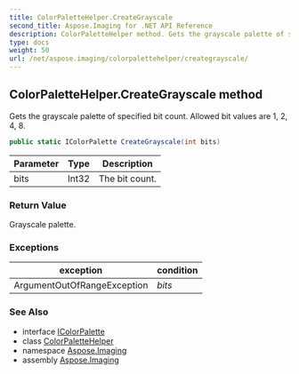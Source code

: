 ```yaml
---
title: ColorPaletteHelper.CreateGrayscale
second_title: Aspose.Imaging for .NET API Reference
description: ColorPaletteHelper method. Gets the grayscale palette of specified bit count. Allowed bit values are 1 2 4 8
type: docs
weight: 50
url: /net/aspose.imaging/colorpalettehelper/creategrayscale/
---
```

## ColorPaletteHelper.CreateGrayscale method

Gets the grayscale palette of specified bit count. Allowed bit values are 1, 2, 4, 8.

```csharp
public static IColorPalette CreateGrayscale(int bits)
```

| Parameter | Type | Description |
| --- | --- | --- |
| bits | Int32 | The bit count. |

### Return Value

Grayscale palette.

### Exceptions

| exception | condition |
| --- | --- |
| ArgumentOutOfRangeException | *bits* |

### See Also

* interface [IColorPalette](../../icolorpalette/)
* class [ColorPaletteHelper](../)
* namespace [Aspose.Imaging](../../colorpalettehelper/)
* assembly [Aspose.Imaging](../../../)


